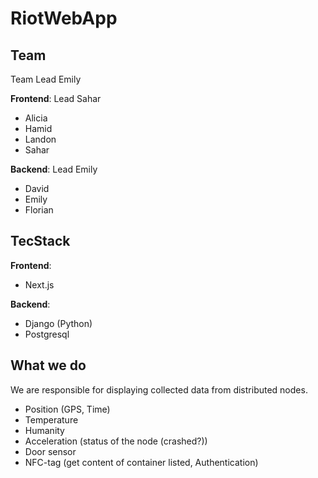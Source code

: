 # RiotWebApp

## Team

Team Lead Emily

**Frontend**: Lead Sahar
- Alicia
- Hamid
- Landon
- Sahar

**Backend**: Lead Emily
- David
- Emily
- Florian

## TecStack

**Frontend**:
- Next.js

**Backend**:
- Django (Python)
- Postgresql

## What we do

We are responsible for displaying collected data from distributed nodes.
- Position (GPS, Time)
- Temperature
- Humanity
- Acceleration (status of the node (crashed?))
- Door sensor
- NFC-tag (get content of container listed, Authentication)
